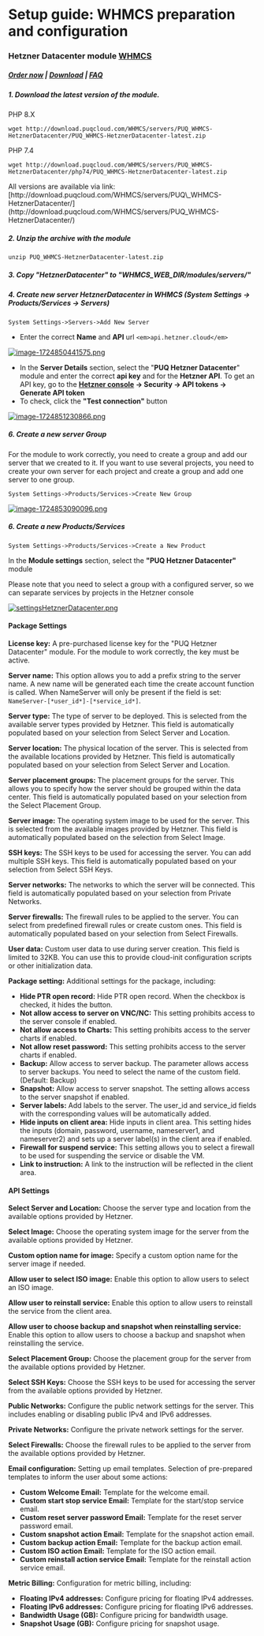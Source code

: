 # Setup guide: WHMCS preparation and configuration

### Hetzner Datacenter module **[WHMCS](https://puqcloud.com/link.php?id=77)**

#####  [Order now](https://puqcloud.com/whmcs-module-hetznerdatacenter.php) | [Download](https://download.puqcloud.com/WHMCS/servers/PUQ_WHMCS-HetznerDatacenter/) | [FAQ](https://faq.puqcloud.com/)

##### 1. Download the latest version of the module.<textarea readonly="readonly" spellcheck="false" style="position: absolute; bottom: -1em; padding: 0px; width: 1px; height: 1em; outline: currentcolor none medium;" tabindex="0" wrap="off"></textarea>

PHP 8.X

```
wget http://download.puqcloud.com/WHMCS/servers/PUQ_WHMCS-HetznerDatacenter/PUQ_WHMCS-HetznerDatacenter-latest.zip
```

PHP 7.4

```
wget http://download.puqcloud.com/WHMCS/servers/PUQ_WHMCS-HetznerDatacenter/php74/PUQ_WHMCS-HetznerDatacenter-latest.zip
```

<p class="callout info">All versions are available via link: [http://download.puqcloud.com/WHMCS/servers/PUQ\_WHMCS-HetznerDatacenter/](http://download.puqcloud.com/WHMCS/servers/PUQ_WHMCS-HetznerDatacenter/)</p>

##### 2. Unzip the archive with the module<textarea readonly="readonly" spellcheck="false" style="position: absolute; bottom: -1em; padding: 0px; width: 1px; height: 1em; outline: currentcolor none medium;" tabindex="0" wrap="off"></textarea>

```
unzip PUQ_WHMCS-HetznerDatacenter-latest.zip
```

##### 3. Copy "HetznerDatacenter" to "WHMCS\_WEB\_DIR/modules/servers/"

##### 4. Create new server HetznerDatacenter in WHMCS (System Settings -&gt; Products/Services -&gt; Servers)<textarea readonly="readonly" spellcheck="false" style="position: absolute; bottom: -1em; padding: 0px; width: 1px; height: 1em; outline: currentcolor none medium;" tabindex="0" wrap="off"></textarea>

```
System Settings->Servers->Add New Server
```

- Enter the correct **Name** and **API** url `<em>api.hetzner.cloud</em>`

[![image-1724850441575.png](https://doc.puq.info/uploads/images/gallery/2024-08/scaled-1680-/image-1724850441575.png)](https://doc.puq.info/uploads/images/gallery/2024-08/image-1724850441575.png)

- In the **Server Details** section, select the "**PUQ Hetzner Datacenter**" module and enter the correct **api key** and for the **Hetzner API**. To get an API key, go to the **[Hetzner console](https://console.hetzner.cloud/) -&gt; Security -&gt; API tokens -&gt; Generate API token**
- To check, click the **"Test connection"** button

[![image-1724851230866.png](https://doc.puq.info/uploads/images/gallery/2024-08/scaled-1680-/image-1724851230866.png)](https://doc.puq.info/uploads/images/gallery/2024-08/image-1724851230866.png)

##### 6. Create a new server Group

<p class="callout info">For the module to work correctly, you need to create a group and add our server that we created to it. If you want to use several projects, you need to create your own server for each project and create a group and add one server to one group.</p>

```
System Settings->Products/Services->Create New Group
```

[![image-1724853090096.png](https://doc.puq.info/uploads/images/gallery/2024-08/scaled-1680-/image-1724853090096.png)](https://doc.puq.info/uploads/images/gallery/2024-08/image-1724853090096.png)

##### 6. Create a new Products/Services

```
System Settings->Products/Services->Create a New Product
```

In the **Module settings** section, select the **"PUQ Hetzner Datacenter"** module

<p class="callout warning">Please note that you need to select a group with a configured server, so we can separate services by projects in the Hetzner console</p>

[![settingsHetznerDatacenter.png](https://doc.puq.info/uploads/images/gallery/2024-08/scaled-1680-/settingshetznerdatacenter.png)](https://doc.puq.info/uploads/images/gallery/2024-08/settingshetznerdatacenter.png)

#### **Package Settings**

**License key:** A pre-purchased license key for the "PUQ Hetzner Datacenter" module. For the module to work correctly, the key must be active.

**Server name:** This option allows you to add a prefix string to the server name. A new name will be generated each time the create account function is called. When NameServer will only be present if the field is set: `NameServer-[*user_id*]-[*service_id*]`.

**Server type:** The type of server to be deployed. This is selected from the available server types provided by Hetzner. This field is automatically populated based on your selection from Select Server and Location.

**Server location:** The physical location of the server. This is selected from the available locations provided by Hetzner. This field is automatically populated based on your selection from Select Server and Location.

**Server placement groups:** The placement groups for the server. This allows you to specify how the server should be grouped within the data center. This field is automatically populated based on your selection from the Select Placement Group.

**Server image:** The operating system image to be used for the server. This is selected from the available images provided by Hetzner. This field is automatically populated based on the selection from Select Image.

**SSH keys:** The SSH keys to be used for accessing the server. You can add multiple SSH keys. This field is automatically populated based on your selection from Select SSH Keys.

**Server networks:** The networks to which the server will be connected. This field is automatically populated based on your selection from Private Networks.

**Server firewalls:** The firewall rules to be applied to the server. You can select from predefined firewall rules or create custom ones. This field is automatically populated based on your selection from Select Firewalls.

**User data:** Custom user data to use during server creation. This field is limited to 32KB. You can use this to provide cloud-init configuration scripts or other initialization data.

**Package setting:** Additional settings for the package, including:

- **Hide PTR open record:** Hide PTR open record. When the checkbox is checked, it hides the button.
- **Not allow access to server on VNC/NC:** This setting prohibits access to the server console if enabled.
- **Not allow access to Charts:** This setting prohibits access to the server charts if enabled.
- **Not allow reset password:** This setting prohibits access to the server charts if enabled.
- **Backup:** Allow access to server backup. The parameter allows access to server backups. You need to select the name of the custom field. (Default: Backup)
- **Snapshot:** Allow access to server snapshot. The setting allows access to the server snapshot if enabled.
- **Server labels:** Add labels to the server. The user\_id and service\_id fields with the corresponding values will be automatically added.
- **Hide inputs on client area:** Hide inputs in client area. This setting hides the inputs (domain, password, username, nameserver1, and nameserver2) and sets up a server label(s) in the client area if enabled.
- **Firewall for suspend service:** This setting allows you to select a firewall to be used for suspending the service or disable the VM.
- **Link to instruction:** A link to the instruction will be reflected in the client area.

#### **API Settings**

**Select Server and Location:** Choose the server type and location from the available options provided by Hetzner.

**Select Image:** Choose the operating system image for the server from the available options provided by Hetzner.

**Custom option name for image:** Specify a custom option name for the server image if needed.

**Allow user to select ISO image:** Enable this option to allow users to select an ISO image.

**Allow user to reinstall service:** Enable this option to allow users to reinstall the service from the client area.

**Allow user to choose backup and snapshot when reinstalling service:** Enable this option to allow users to choose a backup and snapshot when reinstalling the service.

**Select Placement Group:** Choose the placement group for the server from the available options provided by Hetzner.

**Select SSH Keys:** Choose the SSH keys to be used for accessing the server from the available options provided by Hetzner.

**Public Networks:** Configure the public network settings for the server. This includes enabling or disabling public IPv4 and IPv6 addresses.

**Private Networks:** Configure the private network settings for the server.

**Select Firewalls:** Choose the firewall rules to be applied to the server from the available options provided by Hetzner.

**Email configuration:** Setting up email templates. Selection of pre-prepared templates to inform the user about some actions:

- **Custom Welcome Email:** Template for the welcome email.
- **Custom start stop service Email:** Template for the start/stop service email.
- **Custom reset server password Email:** Template for the reset server password email.
- **Custom snapshot action Email:** Template for the snapshot action email.
- **Custom backup action Email:** Template for the backup action email.
- **Custom ISO action Email:** Template for the ISO action email.
- **Custom reinstall action service Email:** Template for the reinstall action service email.

**Metric Billing:** Configuration for metric billing, including:

- **Floating IPv4 addresses:** Configure pricing for floating IPv4 addresses.
- **Floating IPv6 addresses:** Configure pricing for floating IPv6 addresses.
- **Bandwidth Usage (GB):** Configure pricing for bandwidth usage.
- **Snapshot Usage (GB):** Configure pricing for snapshot usage.